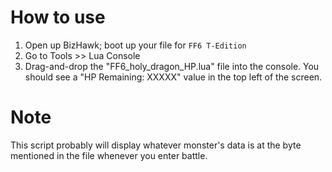 # How to use

1. Open up BizHawk; boot up your file for `FF6 T-Edition`
1. Go to Tools >> Lua Console
1. Drag-and-drop the "FF6_holy_dragon_HP.lua" file into the console. You should see a "HP Remaining: XXXXX" value in the top left of the screen.

# Note

This script probably will display whatever monster's data is at the byte mentioned in the file whenever you enter battle.
